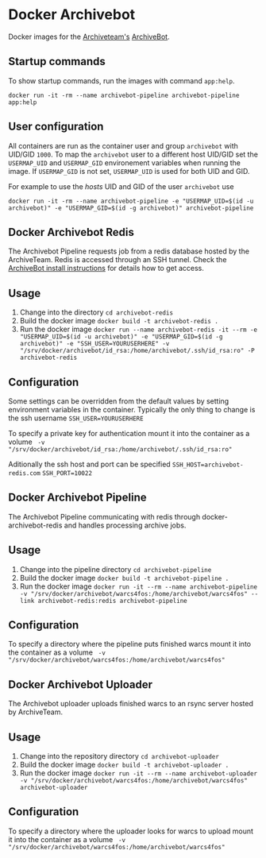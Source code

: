 # Docker Archivebot
Docker images for the [Archiveteam's](http://www.archiveteam.org/) [ArchiveBot](http://www.archiveteam.org/index.php?title=ArchiveBot).

## Startup commands
To show startup commands, run the images with command `app:help`.
```
docker run -it -rm --name archivebot-pipeline archivebot-pipeline app:help
```

## User configuration
All containers are run as the container user and group `archivebot` with UID/GID `1000`. To map the `archivebot` user to a different host UID/GID set the `USERMAP_UID` and `USERMAP_GID` environement variables when running the image. If `USERMAP_GID` is not set, `USERMAP_UID` is used for both UID and GID.

For example to use the *hosts* UID and GID of the user `archivebot` use
```
docker run -it -rm --name archivebot-pipeline -e "USERMAP_UID=$(id -u archivebot)" -e "USERMAP_GID=$(id -g archivebot)" archivebot-pipeline
```


## Docker Archivebot Redis

The Archivebot Pipeline requests job from a redis database hosted by the ArchiveTeam. Redis is accessed through an SSH tunnel. Check the [ArchiveBot install instructions](https://github.com/ArchiveTeam/ArchiveBot/blob/master/INSTALL.pipeline#L28) for details how to get access.

## Usage
1. Change into the directory
`cd archivebot-redis`
2. Build the docker image
`docker build -t archivebot-redis .`
3. Run the docker image
`docker run --name archivebot-redis -it --rm -e "USERMAP_UID=$(id -u archivebot)" -e "USERMAP_GID=$(id -g archivebot)" -e "SSH_USER=YOURUSERHERE" -v "/srv/docker/archivebot/id_rsa:/home/archivebot/.ssh/id_rsa:ro" -P archivebot-redis`

## Configuration
Some settings can be overridden from the default values by setting environment variables in the container. Typically the only thing to change is the ssh username
`SSH_USER=YOURUSERHERE`

To specify a private key for authentication mount it into the container as a volume
` -v "/srv/docker/archivebot/id_rsa:/home/archivebot/.ssh/id_rsa:ro"`

Aditionally the ssh host and port can be specified
`SSH_HOST=archivebot-redis.com`
`SSH_PORT=10022`


## Docker Archivebot Pipeline
The Archivebot Pipeline communicating with redis through docker-archivebot-redis and handles processing archive jobs.

## Usage
1. Change into the pipeline directory
`cd archivebot-pipeline`
2. Build the docker image
`docker build -t archivebot-pipeline .`
3. Run the docker image
`docker run -it --rm --name archivebot-pipeline -v "/srv/docker/archivebot/warcs4fos:/home/archivebot/warcs4fos" --link archivebot-redis:redis archivebot-pipeline`

## Configuration
To specify a directory where the pipeline puts finished warcs mount it into the container as a volume
` -v "/srv/docker/archivebot/warcs4fos:/home/archivebot/warcs4fos"`


## Docker Archivebot Uploader
The Archivebot uploader uploads finished warcs to an rsync server hosted by ArchiveTeam.

## Usage
1. Change into the repository directory
`cd archivebot-uploader`
2. Build the docker image
`docker build -t archivebot-uploader .`
3. Run the docker image
`docker run -it --rm --name archivebot-uploader -v "/srv/docker/archivebot/warcs4fos:/home/archivebot/warcs4fos" archivebot-uploader`

## Configuration
To specify a directory where the uploader looks for warcs to upload mount it into the container as a volume
` -v "/srv/docker/archivebot/warcs4fos:/home/archivebot/warcs4fos"`